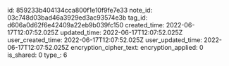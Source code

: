 id: 859233b404134cca800f1e10f9fe7e33
note_id: 03c748d03bad46a3929ed3ac93574e3b
tag_id: d606a0d62f6e42409a22eb9b039fc150
created_time: 2022-06-17T12:07:52.025Z
updated_time: 2022-06-17T12:07:52.025Z
user_created_time: 2022-06-17T12:07:52.025Z
user_updated_time: 2022-06-17T12:07:52.025Z
encryption_cipher_text: 
encryption_applied: 0
is_shared: 0
type_: 6